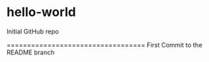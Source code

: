 # hello-world
Initial GitHub repo

==================================
First Commit to the README branch
